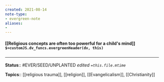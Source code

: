 ```yaml
---
created: 2021-08-14
note-type: 
- evergreen-note
aliases:
- 
---
```

#### [[Religious concepts are often too powerful for a child's mind]] `$=customJS.dv_funcs.evergreenHeader(dv, this)`



### <hr class="footnote"/>

**Status**:: #EVER/SEED/UNPLANTED 
*edited `=this.file.mtime`*

**Topics**:: [[religious trauma]], [[religion]], [[Evangelicalism]], [[Christianity]]
